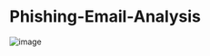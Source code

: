 # Phishing-Email-Analysis

![image](https://github.com/user-attachments/assets/c42df557-9fd9-45f4-ae15-995d5c1ce24f)
